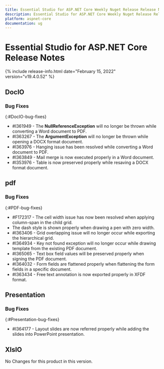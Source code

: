 ```yaml
---
title: Essential Studio for ASP.NET Core Weekly Nuget Release Release Notes  
description: Essential Studio for ASP.NET Core Weekly Nuget Release Release Notes  
platform: aspnet-core
documentation: ug
---
```


# Essential Studio for ASP.NET Core  Release Notes  

{% include release-info.html date="February 15, 2022"  version="v19.4.0.52" %} 





## DocIO

### Bug Fixes
{:#DocIO-bug-fixes}

* \#I361949 - The **NullReferenceException** will no longer be thrown while converting a Word document to PDF.
* \#I363267 - The **ArgumentException** will no longer be thrown while opening a DOCX format document.
* \#I363976 - Hanging issue has been resolved while converting a Word document to PDF.
* \#I363849 - Mail merge is now executed properly in a Word document.
* \#I353976 - Table is now preserved properly while resaving a DOCX format document. 

## pdf

### Bug Fixes
{:#PDF-bug-fixes}

* \#F172317 - The cell width issue has now been resolved when applying column-span in the child grid. 
* The dash style is shown properly when drawing a pen with zero width. 
* \#I363406 - Grid overlapping issue will no longer occur while exporting the hierarchical grid. 
* \#I364934 - Key not found exception will no longer occur while drawing template from the existing PDF document. 
* \#I365065 - Text box field values will be preserved properly when signing the PDF document. 
* \#I364032 - Form fields are flattened properly when flattening the form fields in a specific document. 
* \#I363434 - Free text annotation is now exported properly in XFDF format. 

## Presentation

### Bug Fixes
{:#Presentation-bug-fixes}

* \#I364177 - Layout slides are now referred properly while adding the slides into PowerPoint presentation.
## XlsIO

No Changes for this product in this version.

[//]: # "Delete the contents of this file while new content is added."

